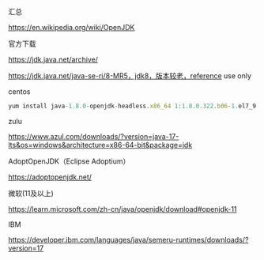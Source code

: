 汇总

https://en.wikipedia.org/wiki/OpenJDK



官方下载

https://jdk.java.net/archive/

https://jdk.java.net/java-se-ri/8-MR5，jdk8，版本较老，reference use only



centos

```javascript
yum install java-1.8.0-openjdk-headless.x86_64 1:1.8.0.322.b06-1.el7_9
```



zulu

https://www.azul.com/downloads/?version=java-17-lts&os=windows&architecture=x86-64-bit&package=jdk



AdoptOpenJDK（Eclipse Adoptium）

https://adoptopenjdk.net/



微软(11及以上)

https://learn.microsoft.com/zh-cn/java/openjdk/download#openjdk-11



IBM

https://developer.ibm.com/languages/java/semeru-runtimes/downloads/?version=17
